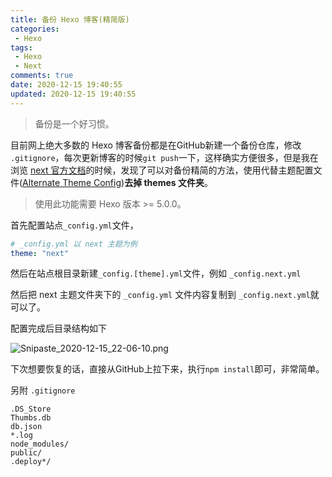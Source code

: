 ```yaml
---
title: 备份 Hexo 博客(精简版)
categories:
 - Hexo
tags:
 - Hexo
 - Next
comments: true
date: 2020-12-15 19:40:55
updated: 2020-12-15 19:40:55
---
```


> 备份是一个好习惯。

目前网上绝大多数的 Hexo 博客备份都是在GitHub新建一个备份仓库，修改 `.gitignore`，每次更新博客的时候`git push`一下，这样确实方便很多，但是我在浏览 [next 官方文档](https://theme-next.js.org/docs/getting-started/#Configuration)的时候，发现了可以对备份精简的方法，使用代替主题配置文件([Alternate Theme Config](https://theme-next.js.org/docs/getting-started/configuration.html))**去掉 themes 文件夹**。

>  使用此功能需要 Hexo 版本 >= 5.0.0。

<!-- more -->

首先配置站点`_config.yml`文件，

```yml
# _config.yml 以 next 主题为例
theme: "next"
```

然后在站点根目录新建`_config.[theme].yml`文件，例如 `_config.next.yml`

然后把 next 主题文件夹下的 `_config.yml` 文件内容复制到 `_config.next.yml`就可以了。

配置完成后目录结构如下 

![Snipaste_2020-12-15_22-06-10.png](https://i.loli.net/2020/12/15/vJ2YFQg3kEVelw4.png)

下次想要恢复的话，直接从GitHub上拉下来，执行`npm install`即可，非常简单。

另附 `.gitignore`
```
.DS_Store
Thumbs.db
db.json
*.log
node_modules/
public/
.deploy*/
```